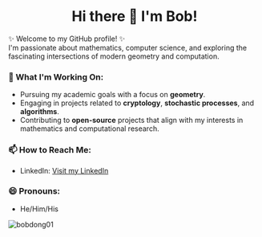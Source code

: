 <h1 align="center">Hi there 👋 I'm Bob!</h1>

✨ Welcome to my GitHub profile! ✨  
I'm passionate about mathematics, computer science, and exploring the fascinating intersections of modern geometry and computation.  

### 🔭 What I'm Working On:
- Pursuing my academic goals with a focus on **geometry**.  
- Engaging in projects related to **cryptology**, **stochastic processes**, and **algorithms**.  
- Contributing to **open-source** projects that align with my interests in mathematics and computational research.

### 📫 How to Reach Me: 
- LinkedIn: [Visit my LinkedIn](https://www.linkedin.com/in/bob-dong-990236227/)

### 😄 Pronouns:
- He/Him/His

<p align="left"> <img src="https://komarev.com/ghpvc/?username=bobdong01&label=Profile%20views&color=0e75b6&style=flat" alt="bobdong01" /> </p>

